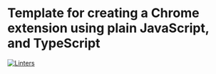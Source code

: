 # Template for creating a Chrome extension using plain JavaScript, and TypeScript

[![Linters](../../actions/workflows/node.js.yml/badge.svg)](../../actions/workflows/node.js.yml)
